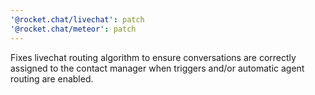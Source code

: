 ```yaml
---
'@rocket.chat/livechat': patch
'@rocket.chat/meteor': patch
---
```


Fixes livechat routing algorithm to ensure conversations are correctly assigned to the contact manager when triggers and/or automatic agent routing are enabled.
